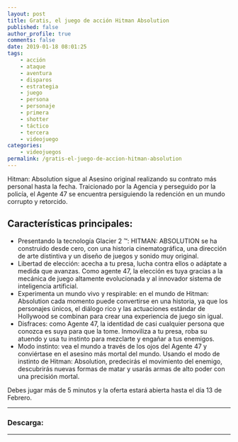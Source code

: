 ```yaml
---
layout: post
title: Gratis, el juego de acción Hitman Absolution
published: false
author_profile: true
comments: false
date: 2019-01-18 08:01:25
tags:
    - acción
    - ataque
    - aventura
    - disparos
    - estrategia
    - juego
    - persona
    - personaje
    - primera
    - shotter
    - táctico
    - tercera
    - videojuego
categories:
    - videojuegos
permalink: /gratis-el-juego-de-accion-hitman-absolution
---
```

Hitman: Absolution sigue al Asesino original realizando su contrato más personal hasta la fecha. Traicionado por la Agencia y perseguido por la policía, el Agente 47 se encuentra persiguiendo la redención en un mundo corrupto y retorcido.

## Características principales:

  * Presentando la tecnología Glacier 2 &#x2122;: HITMAN: ABSOLUTION se ha construido desde cero, con una historia cinematográfica, una dirección de arte distintiva y un diseño de juegos y sonido muy original.
  * Libertad de elección: acecha a tu presa, lucha contra ellos o adáptate a medida que avanzas. Como agente 47, la elección es tuya gracias a la mecánica de juego altamente evolucionada y al innovador sistema de inteligencia artificial.
  * Experimenta un mundo vivo y respirable: en el mundo de Hitman: Absolution cada momento puede convertirse en una historia, ya que los personajes únicos, el diálogo rico y las actuaciones estándar de Hollywood se combinan para crear una experiencia de juego sin igual.
  * Disfraces: como Agente 47, la identidad de casi cualquier persona que conozca es suya para que la tome. Inmoviliza a tu presa, roba su atuendo y usa tu instinto para mezclarte y engañar a tus enemigos.
  * Modo instinto: vea el mundo a través de los ojos del Agente 47 y conviértase en el asesino más mortal del mundo. Usando el modo de instinto de Hitman: Absolution, predecirás el movimiento del enemigo, descubrirás nuevas formas de matar y usarás armas de alto poder con una precisión mortal.



Debes jugar más de 5 minutos y la oferta estará abierta hasta el día 13 de Febrero.

* * *

### Descarga: 

* * *